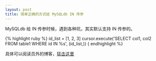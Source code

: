 ```yaml
---
layout: post
title: 简单正确的方式给 MySQLdb IN 传参
---
```


MySQLdb 给 IN 传参时候，遇到各种坑，其实默认支持 IN 传参的。

{% highlight ruby %}
id_list = [1, 2, 3]
cursor.execute('SELECT col1, col2 FROM table1 WHERE id IN %s', (id_list,))
{ endhighlight %}

具体可以阅读员外的博客，[猛击这里](http://blog.xupeng.me/2013/09/25/mysqldb-args-processing/)
